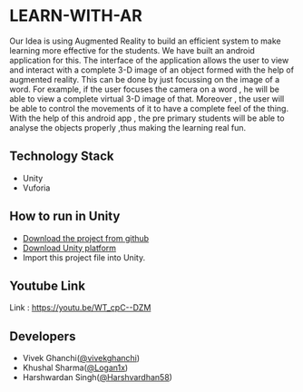 # LEARN-WITH-AR 

<p>Our Idea is using Augmented Reality to build an efficient system to make learning more effective for the students. We have built an android application for this. The interface of the application allows the user to view and interact with  a complete 3-D image of an object formed with the help of augmented reality. This can be done by just focussing on the image of a word.
For example, if the user focuses the camera on a word , he will be able to view a complete virtual 3-D image of that. Moreover , the user will be able to control the movements of it to have a complete feel of the thing. 
With the help of this android app , the pre primary students will be able to analyse the objects properly ,thus making the learning real fun.</p>

## Technology Stack

-  Unity
-  Vuforia
 
## How to run in Unity
 * [Download the project from github](https://github.com/Logan1x/Learn-With-AR)
 * [Download Unity platform](https://unity3d.com/get-unity/download)
 * Import this project file into Unity.
 
## Youtube Link

Link : https://youtu.be/WT_cpC--DZM
 
 
 ## Developers

- Vivek Ghanchi([@vivekghanchi](https://github.com/vivekghanchi))
- Khushal Sharma([@Logan1x](https://github.com/Logan1x))
- Harshwardan Singh([@Harshvardhan58](https://github.com/Harshvardhan58))
 

